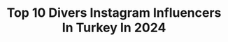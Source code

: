---
title: Top 10 Divers Instagram Influencers In Turkey In 2024
description: >-
  Find top divers Instagram influencers in Turkey in 2024. Most popular hashtags: #fashion #scubadiving #love #instagood.
platform: Instagram
hits: 17
text_top: Discover the top-rated Instagram profiles on inBeat.
text_bottom: Our search engine aggregates 17 Instagram influencers like this in Turkey for you to collaborate.
profiles:
  - username: "dr_denizdemirhan"
    fullname: >-
      Deniz Demirhan
    bio: >-
      havadoktoru 😉 İTÜ meteoroloji.müh. böl. öğretim üyesi PADI Advanced Open Water Diver
    location: "Turkey"
    followers: 26298
    engagement: 135
    commentsToLikes: 0.054865
    id: ckaoyjfv8hq1u0i78etj1wqtu
    verified: false
    hashtags: "#yama, #iklim, #outdoor, #denizdemirhan"
  - username: "ridvanmekik"
    fullname: >-
      Rıdvan Mekik
    bio: >-
      🪂 Yamaç Paraşütü Pilotu / Paragliding Pilot ⭐️⭐️ CMAS Dalgıç / Diver 👇🏻 Bilgi ve Rezervasyon / Information and Reservation www.oludeniz.vip
    location: "Turkey"
    followers: 71745
    engagement: 49
    commentsToLikes: 0.040895
    id: ck5q4jxa7pa6r0i11ip2qhr46
    verified: false
    hashtags: "#objektifimden, #turkobjektif, #fotogulumse, #anadolugram"
  - username: "boyverenadam"
    fullname: >-
      Boyverenadam
    bio: >-
      Scuba Diver💧 Free Diver🏊🏼‍♂️ Underwaterphotographer📸 Traveller 🗺 Cam: Sjcam 5000x Elite/Gopro Hero 7 Drone: DJI Mavic Mini Padi Advanced Diver İzmir📍
    location: "Turkey"
    followers: 18062
    engagement: 755
    commentsToLikes: 0.018088
    id: ckapbn8xi0jsc0i78lxp20hk4
    verified: false
    hashtags: "#scubadiver, #diver, #divetrip, #scubapro"
  - username: "busrapektass"
    fullname: >-
      Büşra Pektaş
    bio: >-
      📩 busrapektas@socialand.com.tr 📌YouTube
    location: "Turkey"
    followers: 164921
    engagement: 917
    commentsToLikes: 0.020850
    id: ck5chru4wrccq0i11ibc4h7sn
    verified: false
    hashtags: "#helpturkey, #kireceson, #davet, #trendyol"
  - username: "segunmajo"
    fullname: >-
      MAJO PAIZ
    bio: >-
      ¡𝗛𝗼𝗹𝗮! 𝗦𝗼𝘆 𝙈𝘼𝙍𝙄𝘼 𝙅𝙊𝙎𝙀 𝙋𝘼𝙄𝙕 𝘼𝙍𝙄𝘼𝙎 𝗽𝗲𝗿𝗼 𝗽𝗮𝗿𝗮 𝘁𝗼𝗱𝗼𝘀 𝘀𝗼𝘆 𝙈𝘼𝙅𝙊 𝘆 𝗲𝘀𝘁𝗮 𝗲𝘀 𝗺𝗶 𝘃𝗶𝗱𝗮, 𝗺𝗶 𝗺𝘂𝗻𝗱𝗼. #segunmajo
    location: "Turkey"
    followers: 34645
    engagement: 240
    commentsToLikes: 0.032486
    id: ckap9xndztyrj0i781vgg0t9c
    verified: false
    hashtags: "#downsyndromelove, #mar, #instagood, #nosotros"
  - username: "dr.sinemtaslan"
    fullname: >-
      Sinem Taslan Ceylanoğlu
    bio: >-
      Ortodonti Uzmanı. DDS, PhD 🌟Invisalign Platinum Provider. 🦷Ataşehir 02165764040. 🦷Nişantaşı 02122333903. #ortodonti #dişleryolunda www.allianoi.com
    location: "Turkey"
    followers: 33429
    engagement: 309
    commentsToLikes: 0.018284
    id: ckap7c925jg2c0i788ghxswn6
    verified: false
    hashtags: "#photooftheday, #smiledesign, #invisaligndoctor, #nature"
  - username: "yagmuraydgn"
    fullname: >-
      Yağmur Aydoğan
    bio: >-
      🇹🇷 2012 Balkan Championship 2nd 🏆 Turkey Champion 🎓EU Faculty of Sports Science 🏊🏼‍♀️Personal Swimming Coach @backpack.tr
    location: "Turkey"
    followers: 40615
    engagement: 244
    commentsToLikes: 0.021379
    id: ckap1e2idu6zk0i78yxmy8ve9
    verified: false
    hashtags: "#adidaswomen, #training, #healthy, #yagmuraydgn"
  - username: "godgal"
    fullname: >-
      Güneş
    bio: >-
      𝟑𝟑 Sen ne dilersen gerçek olur 🛸Istanbul 👩🏻‍🎓 Fizyoterapist
    location: "Turkey"
    followers: 2140
    engagement: 1475
    commentsToLikes: 0.268917
    id: ckap4kyui7rap0i78ttgrv5t0
    verified: false
    hashtags: "#modelmalay, #ke, #makeupideas, #glowymakeup"
  - username: "sedatturkmen_"
    fullname: >-
      Sedat TÜRKMEN
    bio: >-
      TSSF/CMAS Eğtmn. TSSF/CMAS Rehber . TSSF/CMAS. Engelli dalış Eğtmn . DİVERAİD Egtmn. UDHB /Prof. balık adam. TSSF/ILS Altın cankurtaran .TINA Egtmn
    location: "Turkey"
    followers: 29500
    engagement: 133
    commentsToLikes: 0.188638
    id: ckap8ka3cop660i78m1dwzriv
    verified: false
    hashtags: "#evdekalt"
  - username: "sulezeybek"
    fullname: >-
      Şule Zeybek
    bio: >-
      ❤ BENİM IÇİN KİM NE DİLERSE, ALLAH BİN KATINI ONA VERSİN ❤
    location: "Turkey"
    followers: 43695
    engagement: 73
    commentsToLikes: 0.067418
    id: ck5ca1gc3cizq0i117d1xhyxq
    verified: false
    hashtags: "#hepsiburada, #newyear, #turkey, #ceramicart"
---